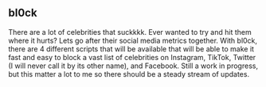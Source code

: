 ## bl0ck
There are a lot of celebrities that suckkkk. Ever wanted to try and hit them where it hurts? Lets go after their social media metrics together. With bl0ck, there are 4 different scripts that will be available that will be able to make it fast and easy to block a vast list of celebrities on Instagram, TikTok, Twitter (I will never call it by its other name), and Facebook. Still a work in progress, but this matter a lot to me so there should be a steady stream of updates.